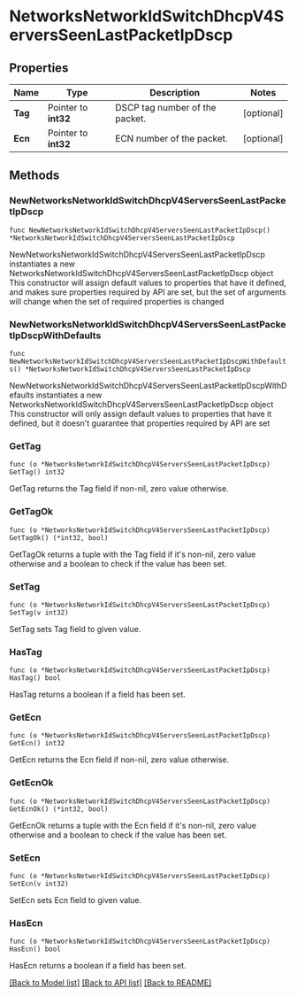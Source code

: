 # NetworksNetworkIdSwitchDhcpV4ServersSeenLastPacketIpDscp

## Properties

Name | Type | Description | Notes
------------ | ------------- | ------------- | -------------
**Tag** | Pointer to **int32** | DSCP tag number of the packet. | [optional] 
**Ecn** | Pointer to **int32** | ECN number of the packet. | [optional] 

## Methods

### NewNetworksNetworkIdSwitchDhcpV4ServersSeenLastPacketIpDscp

`func NewNetworksNetworkIdSwitchDhcpV4ServersSeenLastPacketIpDscp() *NetworksNetworkIdSwitchDhcpV4ServersSeenLastPacketIpDscp`

NewNetworksNetworkIdSwitchDhcpV4ServersSeenLastPacketIpDscp instantiates a new NetworksNetworkIdSwitchDhcpV4ServersSeenLastPacketIpDscp object
This constructor will assign default values to properties that have it defined,
and makes sure properties required by API are set, but the set of arguments
will change when the set of required properties is changed

### NewNetworksNetworkIdSwitchDhcpV4ServersSeenLastPacketIpDscpWithDefaults

`func NewNetworksNetworkIdSwitchDhcpV4ServersSeenLastPacketIpDscpWithDefaults() *NetworksNetworkIdSwitchDhcpV4ServersSeenLastPacketIpDscp`

NewNetworksNetworkIdSwitchDhcpV4ServersSeenLastPacketIpDscpWithDefaults instantiates a new NetworksNetworkIdSwitchDhcpV4ServersSeenLastPacketIpDscp object
This constructor will only assign default values to properties that have it defined,
but it doesn't guarantee that properties required by API are set

### GetTag

`func (o *NetworksNetworkIdSwitchDhcpV4ServersSeenLastPacketIpDscp) GetTag() int32`

GetTag returns the Tag field if non-nil, zero value otherwise.

### GetTagOk

`func (o *NetworksNetworkIdSwitchDhcpV4ServersSeenLastPacketIpDscp) GetTagOk() (*int32, bool)`

GetTagOk returns a tuple with the Tag field if it's non-nil, zero value otherwise
and a boolean to check if the value has been set.

### SetTag

`func (o *NetworksNetworkIdSwitchDhcpV4ServersSeenLastPacketIpDscp) SetTag(v int32)`

SetTag sets Tag field to given value.

### HasTag

`func (o *NetworksNetworkIdSwitchDhcpV4ServersSeenLastPacketIpDscp) HasTag() bool`

HasTag returns a boolean if a field has been set.

### GetEcn

`func (o *NetworksNetworkIdSwitchDhcpV4ServersSeenLastPacketIpDscp) GetEcn() int32`

GetEcn returns the Ecn field if non-nil, zero value otherwise.

### GetEcnOk

`func (o *NetworksNetworkIdSwitchDhcpV4ServersSeenLastPacketIpDscp) GetEcnOk() (*int32, bool)`

GetEcnOk returns a tuple with the Ecn field if it's non-nil, zero value otherwise
and a boolean to check if the value has been set.

### SetEcn

`func (o *NetworksNetworkIdSwitchDhcpV4ServersSeenLastPacketIpDscp) SetEcn(v int32)`

SetEcn sets Ecn field to given value.

### HasEcn

`func (o *NetworksNetworkIdSwitchDhcpV4ServersSeenLastPacketIpDscp) HasEcn() bool`

HasEcn returns a boolean if a field has been set.


[[Back to Model list]](../README.md#documentation-for-models) [[Back to API list]](../README.md#documentation-for-api-endpoints) [[Back to README]](../README.md)



